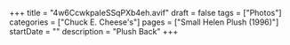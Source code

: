 +++
title = "4w6CcwkpaIeSSqPXb4eh.avif"
draft = false
tags = ["Photos"]
categories = ["Chuck E. Cheese's"]
pages = ["Small Helen Plush (1996)"]
startDate = ""
description = "Plush Back"
+++
